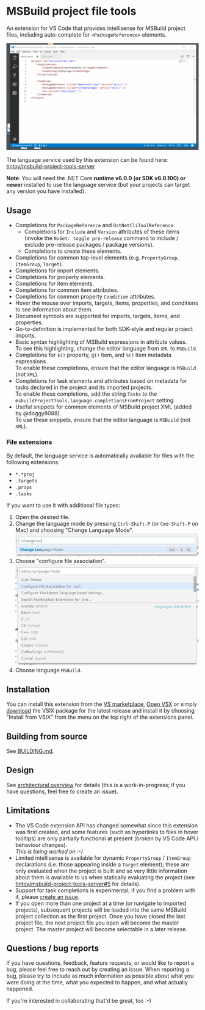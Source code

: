 # MSBuild project file tools

An extension for VS Code that provides intellisense for MSBuild project files, including auto-complete for `<PackageReference>` elements.

![The extension in action](docs/images/extension-in-action.gif)

The language service used by this extension can be found here: [tintoy/msbuild-project-tools-server](https://github.com/tintoy/msbuild-project-tools-server/)

**Note**: You will need the .NET Core **runtime v6.0.0 (or SDK v6.0.100) or newer** installed to use the language service (but your projects can target any version you have installed).

## Usage

* Completions for `PackageReference` and `DotNetCliToolReference`.
  * Completions for `Include` and `Version` attributes of these items (invoke the `NuGet: toggle pre-release` command to include / exclude pre-release packages / package versions).
  * Completions to create these elements.
* Completions for common top-level elements (e.g. `PropertyGroup`, `ItemGroup`, `Target`).
* Completions for import elements.
* Completions for property elements.
* Completions for item elements.
* Completions for common item attributes.
* Completions for common property `Condition` attributes.
* Hover the mouse over imports, targets, items, properties, and conditions to see information about them.
* Document symbols are supported for imports, targets, items, and properties.
* Go-to-definition is implemented for both SDK-style and regular project imports.
* Basic syntax highlighting of MSBuild expressions in attribute values.  
  To see this highlighting, change the editor language from `XML` to `MSBuild`.
* Completions for `$()` property, `@()` item, and `%()` item metadata expressions.  
  To enable these completions, ensure that the editor language is `MSBuild` (not `XML`).
* Completions for task elements and attributes based on metadata for tasks declared in the project and its imported projects.  
  To enable these completions, add the string `Tasks` to the `msbuildProjectTools.language.completionsFromProject` setting.
* Useful snippets for common elements of MSBuild project XML (added by @doggy8088).  
  To use these snippets, ensure that the editor language is `MSBuild` (not `XML`).

### File extensions

By default, the language service is automatically available for files with the following extensions:

* `*.*proj`
* `.targets`
* `.props`
* `.tasks`

If you want to use it with additional file types:

1. Open the desired file.
2. Change the language mode by pressing `Ctrl-Shift-P` (or `Cmd-Shift-P` on Mac) and choosing "Change Language Mode".  
   ![associate language with file extension](docs/images/change-language-mode.jpg)
3. Choose "configure file association".  
   ![associate language with file extension](docs/images/associate-language-with-file-extension.jpg)
4. Choose language `MSBuild`.

## Installation

You can install this extension from the [VS marketplace](https://marketplace.visualstudio.com/items?itemName=tintoy.msbuild-project-tools), [Open VSX](https://open-vsx.org/extension/tintoy/msbuild-project-tools) or simply [download](https://github.com/tintoy/msbuild-project-tools-vscode/releases/latest) the VSIX package for the latest release and install it by choosing "Install from VSIX" from the menu on the top right of the extensions panel.

## Building from source

See [BUILDING.md](docs/BUILDING.md).

## Design

See [architectural overview](docs/architecture/overview.md) for details (this is a work-in-progress; if you have questions, feel free to create an issue).

## Limitations

* The VS Code extension API has changed somewhat since this extension was first created, and some features (such as hyperlinks to files in hover tooltips) are only partially functional at present (broken by VS Code API / behaviour changes).  
  _This is being worked on :-)_
* Limited intellisense is available for dynamic `PropertyGroup` / `ItemGroup` declarations (i.e. those appearing inside a `Target` element); these are only evaluated when the project is built and so very little information about them is available to us when statically evaluating the project (see [tintoy/msbuild-project-tools-server#5](https://github.com/tintoy/msbuild-project-tools-server/issues/5#issuecomment-383352512) for details).
* Support for task completions is experimental; if you find a problem with it, please [create an issue](https://github.com/tintoy/msbuild-project-tools-vscode/issues/new).
* If you open more than one project at a time (or navigate to imported projects), subsequent projects will be loaded into the same MSBuild project collection as the first project. Once you have closed the last project file, the next project file you open will become the master project. The master project will become selectable in a later release.

## Questions / bug reports

If you have questions, feedback, feature requests, or would like to report a bug, please feel free to reach out by creating an issue. When reporting a bug, please try to include as much information as possible about what you were doing at the time, what you expected to happen, and what actually happened.

If you're interested in collaborating that'd be great, too :-)
